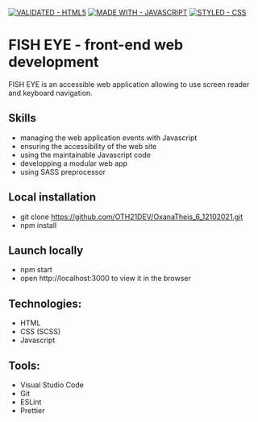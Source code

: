 
[![VALIDATED - HTML5](https://img.shields.io/badge/VALIDATED-HTML5-A8000E?style=for-the-badge)](https://) [![MADE WITH - JAVASCRIPT](https://img.shields.io/badge/MADE_WITH-JAVASCRIPT-1D75C2?style=for-the-badge)](https://) [![STYLED - CSS](https://img.shields.io/badge/STYLED-CSS-E034BE?style=for-the-badge)](https://) 

# FISH EYE - front-end web development

FISH EYE is an accessible web application allowing to use screen reader and keyboard navigation.

## Skills

- managing the web application events with Javascript
- ensuring the accessibility of the web site
- using the maintainable Javascript code
- developping a modular web app  
- using SASS preprocessor


## Local installation

- git clone https://github.com/OTH21DEV/OxanaTheis_6_12102021.git
- npm install

## Launch locally

- npm start
- open http://localhost:3000 to view it in the browser


## Technologies:

- HTML
- CSS (SCSS)
- Javascript


## Tools:

- Visual Studio Code
- Git 
- ESLint
- Prettier
